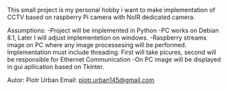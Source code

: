 This small project is my personal hobby i want to make implementation of CCTV based on raspberry Pi camera with NoIR dedicated camera.

Assumptions:
-Project will be implemented in Python
-PC works on Debian 8.1, Later I will adjust implementetion on windows.
-Raspberry streams image on PC where any image processesing will be performed. Implementation must include threading. First will take picures, second will be responsible for Ethernet Communication
-On PC image will be displayed in gui apllication based on Tkinter. 

Autor: Piotr Urban
Email: piotr.urban145@gmail.com

